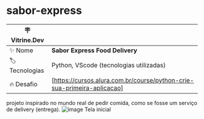 # sabor-express
| :placard: Vitrine.Dev |     |
| -------------  | --- |
| :sparkles: Nome        | **Sabor Express Food Delivery**
| :label: Tecnologias | Python, VScode  (tecnologias utilizadas)
| :fire: Desafio     |  [https://cursos.alura.com.br/course/python-crie-sua-primeira-aplicacao]


projeto inspirado no mundo real de pedir comida, como se fosse um serviço de delivery (entrega).
![image](https://github.com/DiegoDeMorais1/sabor-express/assets/118218502/1978a4c6-5ebb-4dfd-a13d-4d25314c4f9a)
Tela inicial

